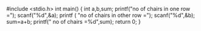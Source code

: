 #include <stdio.h>
int main()
{
    int a,b,sum;
printf("no of chairs in one row  =");
    scanf("%d",&a);
printf ( "no of chairs in other row =");
    scanf("%d",&b);
sum=a+b;
    printf(" no of chairs =%d",sum);
return 0;
}

